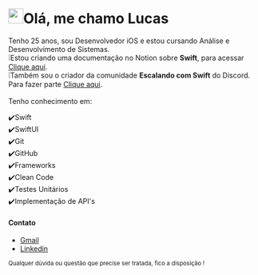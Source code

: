 
<h1 align="left"><img src="https://raw.githubusercontent.com/kaueMarques/kaueMarques/master/hi.gif" height="30px">Olá, me chamo <strong>Lucas</strong></h1>
Tenho 25 anos, sou Desenvolvedor iOS e estou cursando Análise e Desenvolvimento de Sistemas.<br>
❕Estou criando uma documentação no Notion sobre <strong>Swift</strong>, para acessar <a href="https://lucasreald.notion.site/lucasreald/Guia-Swift-820bffbbb32c4f5ca658e3ab725c12d1" target="_blank">Clique aqui</a>.<br>
❕Também sou o criador da comunidade <strong>Escalando com Swift</strong> do Discord. Para fazer parte <a href="https://discord.gg/aQyPJ5Uehj" target="_blank">Clique aqui</a>.
<br><br>
Tenho conhecimento em:

✔️Swift<br>
✔️SwiftUI<br>
✔️Git<br>
✔️GitHub<br>
✔️Frameworks<br>
✔️Clean Code<br>
✔️Testes Unitários<br>
✔️Implementação de API's<br>
 
<h4>Contato</h4>

- <a href="lucasreald@gmail.com" target="_blank">Gmail</a>
- <a href="https://www.linkedin.com/lucasreald" target="_blank">Linkedin</a>

<sub>Qualquer dúvida ou questão que precise ser tratada, fico a disposição !</sub>
